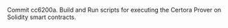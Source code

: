 Commit cc6200a.                    Build and Run scripts for executing the Certora Prover on Solidity smart contracts.